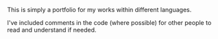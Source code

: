 This is simply a portfolio for my works within different languages.

I've included comments in the code (where possible) for other people to read and understand if needed. 
